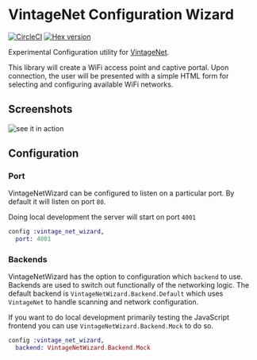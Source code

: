 # VintageNet Configuration Wizard

[![CircleCI](https://circleci.com/gh/nerves-networking/vintage_net_wizard.svg?style=svg)](https://circleci.com/gh/nerves-networking/vintage_net_wizard)
[![Hex version](https://img.shields.io/hexpm/v/vintage_net_wizard.svg "Hex version")](https://hex.pm/packages/vintage_net_wizard)

Experimental Configuration utility for
[VintageNet](https://github.com/nerves-networking/vintage_net).

This library will create a WiFi access point and captive portal. Upon
connection, the user will be presented with a simple HTML form for
selecting and configuring available WiFi networks.

## Screenshots

![see it in action](assets/screenshot00.gif)

## Configuration

### Port

VintageNetWizard can be configured to listen on a particular port. By default it
will listen on port `80`.

Doing local development the server will start on port `4001`

```elixir
config :vintage_net_wizard,
  port: 4001
```

### Backends

VintageNetWizard has the option to configuration which `backend` to use. Backends
are used to switch out functionally of the networking logic. The default backend
is `VintageNetWizard.Backend.Default` which uses `VintageNet` to handle scanning
and network configuration.

If you want to do local development primarily testing the JavaScript frontend you
can use `VintageNetWizard.Backend.Mock` to do so.

```elixir
config :vintage_net_wizard,
  backend: VintageNetWizard.Backend.Mock
```
